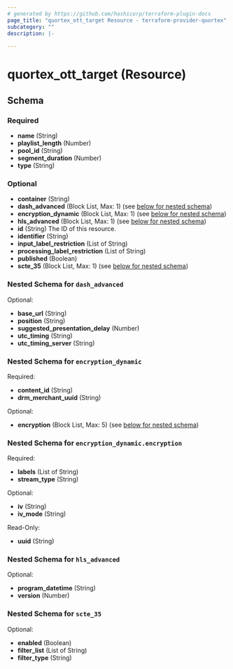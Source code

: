 ```yaml
---
# generated by https://github.com/hashicorp/terraform-plugin-docs
page_title: "quortex_ott_target Resource - terraform-provider-quortex"
subcategory: ""
description: |-
  
---
```


# quortex_ott_target (Resource)





<!-- schema generated by tfplugindocs -->
## Schema

### Required

- **name** (String)
- **playlist_length** (Number)
- **pool_id** (String)
- **segment_duration** (Number)
- **type** (String)

### Optional

- **container** (String)
- **dash_advanced** (Block List, Max: 1) (see [below for nested schema](#nestedblock--dash_advanced))
- **encryption_dynamic** (Block List, Max: 1) (see [below for nested schema](#nestedblock--encryption_dynamic))
- **hls_advanced** (Block List, Max: 1) (see [below for nested schema](#nestedblock--hls_advanced))
- **id** (String) The ID of this resource.
- **identifier** (String)
- **input_label_restriction** (List of String)
- **processing_label_restriction** (List of String)
- **published** (Boolean)
- **scte_35** (Block List, Max: 1) (see [below for nested schema](#nestedblock--scte_35))

<a id="nestedblock--dash_advanced"></a>
### Nested Schema for `dash_advanced`

Optional:

- **base_url** (String)
- **position** (String)
- **suggested_presentation_delay** (Number)
- **utc_timing** (String)
- **utc_timing_server** (String)


<a id="nestedblock--encryption_dynamic"></a>
### Nested Schema for `encryption_dynamic`

Required:

- **content_id** (String)
- **drm_merchant_uuid** (String)

Optional:

- **encryption** (Block List, Max: 5) (see [below for nested schema](#nestedblock--encryption_dynamic--encryption))

<a id="nestedblock--encryption_dynamic--encryption"></a>
### Nested Schema for `encryption_dynamic.encryption`

Required:

- **labels** (List of String)
- **stream_type** (String)

Optional:

- **iv** (String)
- **iv_mode** (String)

Read-Only:

- **uuid** (String)



<a id="nestedblock--hls_advanced"></a>
### Nested Schema for `hls_advanced`

Optional:

- **program_datetime** (String)
- **version** (Number)


<a id="nestedblock--scte_35"></a>
### Nested Schema for `scte_35`

Optional:

- **enabled** (Boolean)
- **filter_list** (List of String)
- **filter_type** (String)


